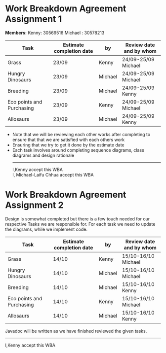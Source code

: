 # Work Breakdown Agreement Assignment 1

**Members:**
    Kenny: 30569516
    Michael : 30578213

Task | Estimate completion date  | by|Review date and by whom
---------|----------|---------|---------
 Grass| 23/09 | Kenny |24/09-25/09 Michael
 Hungry Dinosaurs | 23/09 | Michael| 24/09-25/09 Michael
 Breeding | 23/09 | Michael| 24/09-25/09 Kenny
 Eco points and Purchasing | 23/09 | Kenny|24/09-25/09 Michael
 Allosaurs | 23/09 | Michael|24/09-25/09 Kenny

* Note that we will be reviewing each other works after completing to ensure that
that we are satisfied with each others work
* Ensuring that we try to get it done by the estimate date 
* Each task involves around completing sequence diagrams, class diagrams and design rationale
  ___
  I,Kenny accept this WBA  
  I, Michael-Laifu Chhua accept this WBA
# Work Breakdown Agreement Assignment 2  

Design is somewhat completed but there is a few touch needed for our respective Tasks we 
are responsible for.
For each task we need to update the diagrams, while we implement code.

Task | Estimate completion date  | by|Review date and by whom
---------|----------|---------|---------
 Grass| 14/10 | Kenny |15/10-16/10 Michael
 Hungry Dinosaurs | 14/10 | Michael| 15/10-16/10 Michael
 Breeding | 14/10 | Michael| 15/10-16/10 Kenny
 Eco points and Purchasing | 14/10 | Kenny|15/10-16/10 Michael
 Allosaurs | 14/10 | Michael|15/10-16/10 Kenny

Javadoc will be written as we have finished reviewed the given tasks.
  ___
  I,Kenny accept this WBA  
